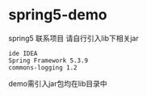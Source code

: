 # spring5-demo
spring5 联系项目 请自行引入lib下相关jar

```properties
ide IDEA
Spring Framework 5.3.9
commons-logging 1.2
```
demo需引入jar包均在lib目录中

